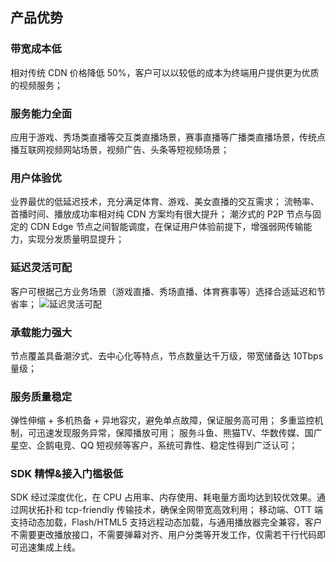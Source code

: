 ## 产品优势

### 带宽成本低
相对传统 CDN 价格降低 50%，客户可以以较低的成本为终端用户提供更为优质的视频服务；

### 服务能力全面
应用于游戏、秀场类直播等交互类直播场景，赛事直播等广播类直播场景，传统点播互联网视频网站场景，视频广告、头条等短视频场景；

### 用户体验优
业界最优的低延迟技术，充分满足体育、游戏、美女直播的交互需求；
流畅率、首播时间、播放成功率相对纯 CDN 方案均有很大提升；
潮汐式的 P2P 节点与固定的 CDN Edge 节点之间智能调度，在保证用户体验前提下，增强弱网传输能力，实现分发质量明显提升；

### 延迟灵活可配
客户可根据己方业务场景（游戏直播、秀场直播、体育赛事等）选择合适延迟和节省率；
![延迟灵活可配](https://mc.qcloudimg.com/static/img/f1d25952ff77955ea56319cdb8e48b8d/image.png)

### 承载能力强大
节点覆盖具备潮汐式、去中心化等特点，节点数量达千万级，带宽储备达 10Tbps 量级；

### 服务质量稳定
弹性伸缩 + 多机热备 + 异地容灾，避免单点故障，保证服务高可用；
多重监控机制，可迅速发现服务异常，保障播放可用；
服务斗鱼、熊猫TV、华数传媒、国广星空、企鹅电竞、QQ 短视频等客户，系统可靠性、稳定性得到广泛认可；

### SDK 精悍&接入门槛极低
SDK 经过深度优化，在 CPU 占用率、内存使用、耗电量方面均达到较优效果。通过网状拓扑和 tcp-friendly 传输技术，确保全网带宽高效利用；
移动端、OTT 端支持动态加载，Flash/HTML5 支持远程动态加载，与通用播放器完全兼容，客户不需要更改播放接口，不需要弹幕对齐、用户分类等开发工作，仅需若干行代码即可迅速集成上线。